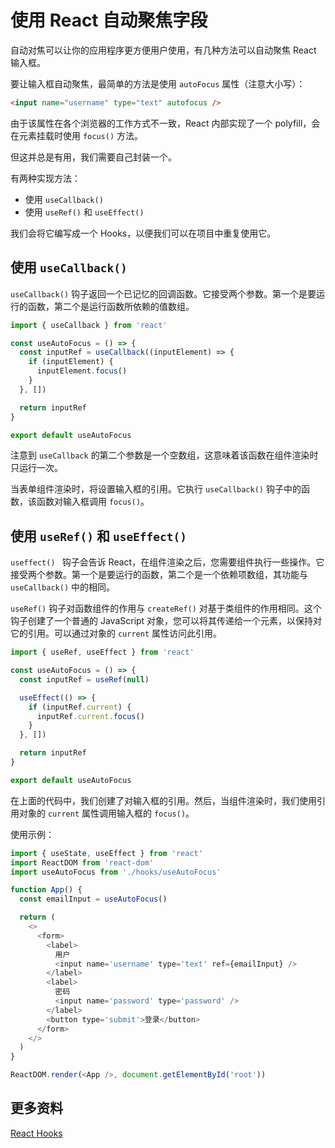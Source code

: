 # 使用 React 自动聚焦字段

自动对焦可以让你的应用程序更方便用户使用，有几种方法可以自动聚焦 React 输入框。

要让输入框自动聚焦，最简单的方法是使用 `autoFocus` 属性（注意大小写）：

```html
<input name="username" type="text" autofocus />
```

由于该属性在各个浏览器的工作方式不一致，React 内部实现了一个 polyfill，会在元素挂载时使用 `focus()` 方法。

但这并总是有用，我们需要自己封装一个。

有两种实现方法：

- 使用 `useCallback()`
- 使用 `useRef()` 和 `useEffect()`

我们会将它编写成一个 Hooks，以便我们可以在项目中重复使用它。

## 使用 `useCallback()`

`useCallback()` 钩子返回一个已记忆的回调函数。它接受两个参数。第一个是要运行的函数，第二个是运行函数所依赖的值数组。

```js
import { useCallback } from 'react'

const useAutoFocus = () => {
  const inputRef = useCallback((inputElement) => {
    if (inputElement) {
      inputElement.focus()
    }
  }, [])

  return inputRef
}

export default useAutoFocus
```

注意到 `useCallback` 的第二个参数是一个空数组，这意味着该函数在组件渲染时只运行一次。

当表单组件渲染时，将设置输入框的引用。它执行 `useCallback()` 钩子中的函数，该函数对输入框调用 `focus()`。

## 使用 `useRef()` 和 `useEffect()`

`useffect() ` 钩子会告诉 React，在组件渲染之后，您需要组件执行一些操作。它接受两个参数。第一个是要运行的函数，第二个是一个依赖项数组，其功能与 `useCallback()` 中的相同。

`useRef()` 钩子对函数组件的作用与 `createRef()` 对基于类组件的作用相同。这个钩子创建了一个普通的 JavaScript 对象，您可以将其传递给一个元素，以保持对它的引用。可以通过对象的 `current` 属性访问此引用。

```js
import { useRef, useEffect } from 'react'

const useAutoFocus = () => {
  const inputRef = useRef(null)

  useEffect(() => {
    if (inputRef.current) {
      inputRef.current.focus()
    }
  }, [])

  return inputRef
}

export default useAutoFocus
```

在上面的代码中，我们创建了对输入框的引用。然后，当组件渲染时，我们使用引用对象的 `current` 属性调用输入框的 `focus()`。

使用示例：

```js
import { useState, useEffect } from 'react'
import ReactDOM from 'react-dom'
import useAutoFocus from './hooks/useAutoFocus'

function App() {
  const emailInput = useAutoFocus()

  return (
    <>
      <form>
        <label>
          用户
          <input name='username' type='text' ref={emailInput} />
        </label>
        <label>
          密码
          <input name='password' type='password' />
        </label>
        <button type='submit'>登录</button>
      </form>
    </>
  )
}

ReactDOM.render(<App />, document.getElementById('root'))
```

## 更多资料

[React Hooks](https://github.com/lio-zero/blog/blob/master/React/React%20Hooks.md)
